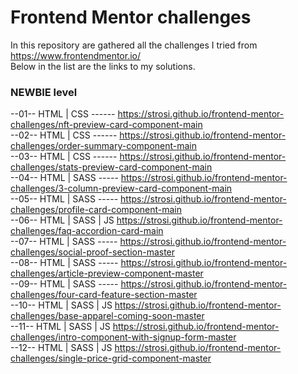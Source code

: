 # Frontend Mentor challenges
In this repository are gathered all the challenges I tried from https://www.frontendmentor.io/  
Below in the list are the links to my solutions.
  
  
### NEWBIE level  
--01-- HTML | CSS ------ https://strosi.github.io/frontend-mentor-challenges/nft-preview-card-component-main  
--02-- HTML | CSS ------ https://strosi.github.io/frontend-mentor-challenges/order-summary-component-main  
--03-- HTML | CSS ------ https://strosi.github.io/frontend-mentor-challenges/stats-preview-card-component-main  
--04-- HTML | SASS ----- https://strosi.github.io/frontend-mentor-challenges/3-column-preview-card-component-main  
--05-- HTML | SASS ----- https://strosi.github.io/frontend-mentor-challenges/profile-card-component-main  
--06-- HTML | SASS | JS  https://strosi.github.io/frontend-mentor-challenges/faq-accordion-card-main  
--07-- HTML | SASS ----- https://strosi.github.io/frontend-mentor-challenges/social-proof-section-master  
--08-- HTML | SASS ----- https://strosi.github.io/frontend-mentor-challenges/article-preview-component-master  
--09-- HTML | SASS ----- https://strosi.github.io/frontend-mentor-challenges/four-card-feature-section-master  
--10-- HTML | SASS | JS  https://strosi.github.io/frontend-mentor-challenges/base-apparel-coming-soon-master  
--11-- HTML | SASS | JS  https://strosi.github.io/frontend-mentor-challenges/intro-component-with-signup-form-master  
--12-- HTML | SASS | JS  https://strosi.github.io/frontend-mentor-challenges/single-price-grid-component-master  
